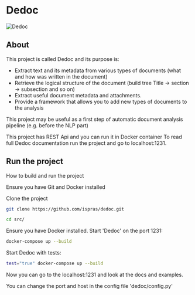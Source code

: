 # Dedoc

![Dedoc](dedoc_logo.png)

## About
This project is called Dedoc and its purpose is:
* Extract text and its metadata from various types of documents (what and how was written in the document)  
* Retrieve the logical structure of the document (build tree Title -> section -> subsection and so on) 
*  Extract useful document metadata and attachments.
* Provide a framework that allows you to add new types of documents to the analysis

This project may be useful as a first step of automatic document analysis pipeline (e.g. before the NLP part)

This project has REST Api and you can run it in Docker container
To read full Dedoc documentation run the project and go to localhost:1231.
 

## Run the project
How to build and run the project

Ensure you have Git and Docker installed
 
Clone the project 
```bash
git clone https://github.com/ispras/dedoc.git

cd src/
```
 
Ensure you have Docker installed.
Start 'Dedoc' on the port 1231:
 ```bash
docker-compose up --build
```

Start Dedoc with tests:
 ```bash
 test="true" docker-compose up --build
 ```

Now you can go to the localhost:1231 and look at the docs and examples.

You can change the port and host in the config file 'dedoc/config.py'
